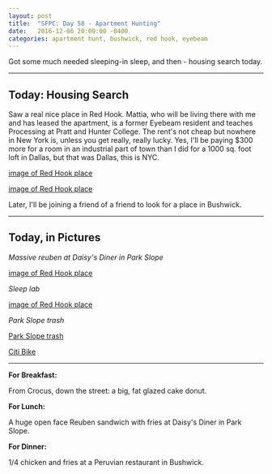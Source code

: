 ```yaml
---
layout: post
title:  "SFPC: Day 58 - Apartment Hunting"
date:   2016-12-06 20:00:00 -0400
categories: apartment hunt, bushwick, red hook, eyebeam
---
```


Got some much needed sleeping-in sleep, and then - housing search today.

-----

<h2>Today: Housing Search</h2>

Saw a real nice place in Red Hook. Mattia, who will be living there with me and has leased the apartment, is a former Eyebeam resident and teaches Processing at Pratt and Hunter College. The rent's not cheap but nowhere in New York is, unless you get really, really lucky. Yes, I'll be paying $300 more for a room in an industrial part of town than I did for a 1000 sq. foot loft in Dallas, but that was Dallas, this is NYC.

[image of Red Hook place](/images/IMG_6797.JPG)

[image of Red Hook place](/images/IMG_6799.JPG)

Later, I'll be joining a friend of a friend to look for a place in Bushwick.

-----

<h2>Today, in Pictures</h2>

*Massive reuben at Daisy's Diner in Park Slope*

[image of Red Hook place](/images/IMG_6802.JPG)

*Sleep lab*

[image of Red Hook place](/images/IMG_6807.JPG)

*Park Slope trash*

[Park Slope trash](/images/IMG_6808.JPG)

[Citi Bike](/images/IMG_6811.JPG)


-----

**For Breakfast:**

From Crocus, down the street: a big, fat glazed cake donut.

**For Lunch:**

A huge open face Reuben sandwich with fries at Daisy's Diner in Park Slope.

**For Dinner:**

1/4 chicken and fries at a Peruvian restaurant in Bushwick.
